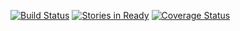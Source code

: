 [![Build Status](https://travis-ci.org/jacekm-git/HsPredictor.svg)](https://travis-ci.org/jacekm-git/HsPredictor)
[![Stories in Ready](https://badge.waffle.io/jacekm-git/HsPredictor.svg?label=ready&title=Ready)](http://waffle.io/jacekm-git/HsPredictor)
[![Coverage Status](https://coveralls.io/repos/jacekm-git/HsPredictor/badge.svg?branch=master&service=github)](https://coveralls.io/github/jacekm-git/HsPredictor?branch=master)